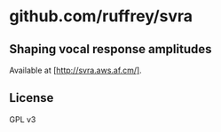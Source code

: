 # github.com/ruffrey/svra

## Shaping vocal response amplitudes

Available at [http://svra.aws.af.cm/].

## License

GPL v3